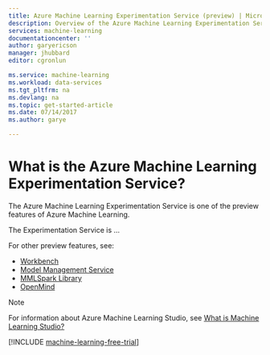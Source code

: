 ```yaml
---
title: Azure Machine Learning Experimentation Service (preview) | Microsoft Docs
description: Overview of the Azure Machine Learning Experimentation Service (currently in preview).
services: machine-learning
documentationcenter: ''
author: garyericson
manager: jhubbard
editor: cgronlun

ms.service: machine-learning
ms.workload: data-services
ms.tgt_pltfrm: na
ms.devlang: na
ms.topic: get-started-article
ms.date: 07/14/2017
ms.author: garye

---
```

# What is the Azure Machine Learning Experimentation Service?

The Azure Machine Learning Experimentation Service is one of the preview features of Azure Machine Learning.

The Experimentation Service is ...

For other preview features, see:
- [Workbench](preview-features-workbench.md)
- [Model Management Service](preview-features-model-management.md)
- [MMLSpark Library](preview-features-mmlspark.md)
- [OpenMind](preview-features-openmind.md)



> [!NOTE]
> For information about Azure Machine Learning Studio, see [What is Machine Learning Studio?](../studio/what-is-ml-studio.md)

[!INCLUDE [machine-learning-free-trial](../../../includes/machine-learning-free-trial.md)]

